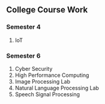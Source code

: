 ## College Course Work

### Semester 4
1. IoT 

### Semester 6
1. Cyber Security
2. High Performance Computing
3. Image Processing Lab
4. Natural Language Processing Lab
5. Speech Signal Processing

